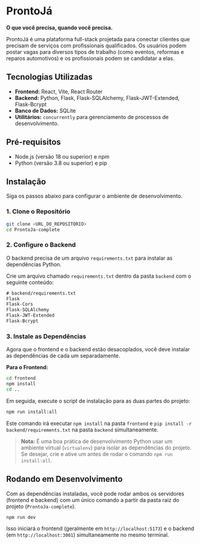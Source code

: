# ProntoJá

**O que você precisa, quando você precisa.**

ProntoJá é uma plataforma full-stack projetada para conectar clientes que precisam de serviços com profissionais qualificados. Os usuários podem postar vagas para diversos tipos de trabalho (como eventos, reformas e reparos automotivos) e os profissionais podem se candidatar a elas.

## Tecnologias Utilizadas

*   **Frontend:** React, Vite, React Router
*   **Backend:** Python, Flask, Flask-SQLAlchemy, Flask-JWT-Extended, Flask-Bcrypt
*   **Banco de Dados:** SQLite
*   **Utilitários:** `concurrently` para gerenciamento de processos de desenvolvimento.

## Pré-requisitos

*   Node.js (versão 18 ou superior) e npm
*   Python (versão 3.8 ou superior) e pip

## Instalação

Siga os passos abaixo para configurar o ambiente de desenvolvimento.

### 1. Clone o Repositório

```bash
git clone <URL_DO_REPOSITORIO>
cd ProntoJa-complete
```

### 2. Configure o Backend

O backend precisa de um arquivo `requirements.txt` para instalar as dependências Python.

Crie um arquivo chamado `requirements.txt` dentro da pasta `backend` com o seguinte conteúdo:

```txt
# backend/requirements.txt
Flask
Flask-Cors
Flask-SQLAlchemy
Flask-JWT-Extended
Flask-Bcrypt
```

### 3. Instale as Dependências

Agora que o frontend e o backend estão desacoplados, você deve instalar as dependências de cada um separadamente.

**Para o Frontend:**
```bash
cd frontend
npm install
cd ..
```

Em seguida, execute o script de instalação para as duas partes do projeto:
```bash
npm run install:all
```

Este comando irá executar `npm install` na pasta `frontend` e `pip install -r backend/requirements.txt` na pasta `backend` simultaneamente.

> **Nota:** É uma boa prática de desenvolvimento Python usar um ambiente virtual (`virtualenv`) para isolar as dependências do projeto. Se desejar, crie e ative um antes de rodar o comando `npm run install:all`.

## Rodando em Desenvolvimento

Com as dependências instaladas, você pode rodar ambos os servidores (frontend e backend) com um único comando a partir da pasta raiz do projeto (`ProntoJa-complete`).

```bash
npm run dev
```

Isso iniciará o frontend (geralmente em `http://localhost:5173`) e o backend (em `http://localhost:3001`) simultaneamente no mesmo terminal.
